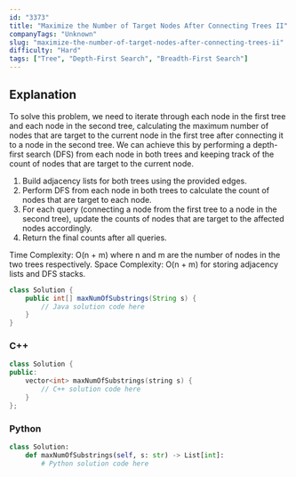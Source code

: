 ```yaml
---
id: "3373"
title: "Maximize the Number of Target Nodes After Connecting Trees II"
companyTags: "Unknown"
slug: "maximize-the-number-of-target-nodes-after-connecting-trees-ii"
difficulty: "Hard"
tags: ["Tree", "Depth-First Search", "Breadth-First Search"]
---
```


## Explanation
To solve this problem, we need to iterate through each node in the first tree and each node in the second tree, calculating the maximum number of nodes that are target to the current node in the first tree after connecting it to a node in the second tree. We can achieve this by performing a depth-first search (DFS) from each node in both trees and keeping track of the count of nodes that are target to the current node.

1. Build adjacency lists for both trees using the provided edges.
2. Perform DFS from each node in both trees to calculate the count of nodes that are target to each node.
3. For each query (connecting a node from the first tree to a node in the second tree), update the counts of nodes that are target to the affected nodes accordingly.
4. Return the final counts after all queries.

Time Complexity: O(n + m) where n and m are the number of nodes in the two trees respectively.
Space Complexity: O(n + m) for storing adjacency lists and DFS stacks.
```java
class Solution {
    public int[] maxNumOfSubstrings(String s) {
        // Java solution code here
    }
}
```

### C++
```cpp
class Solution {
public:
    vector<int> maxNumOfSubstrings(string s) {
        // C++ solution code here
    }
};
```

### Python
```python
class Solution:
    def maxNumOfSubstrings(self, s: str) -> List[int]:
        # Python solution code here
```